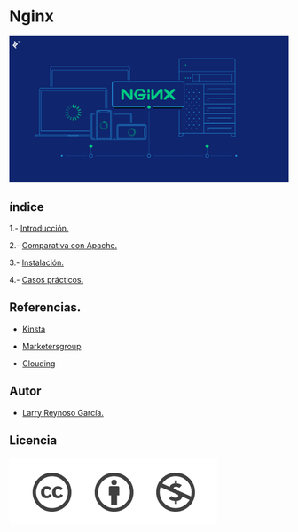 # Nginx

![image](/img/0506-simplified-nginx-load-balancing-with-loadcat-Waldek_Social-04f4a56af214421ebff72c67e9f02501.png)

## índice

1.- [Introducción.](/Contenidos/introduccion.md)

2.- [Comparativa con Apache.](/Contenidos/comparativa.md)

3.- [Instalación.](/Contenidos/instalacion.md)

4.- [Casos prácticos.](/Contenidos/casos.md)

## Referencias.

- [Kinsta](https://kinsta.com/es/base-de-conocimiento/que-es-nginx/)

- [Marketersgroup](https://marketersgroup.es/diferencias-entre-apache-y-nginx/)
- [Clouding](https://help.clouding.io/hc/es/articles/360019908839-C%C3%B3mo-configurar-un-servidor-de-balanceo-de-carga-Nginx-en-Ubuntu-20-04)

## Autor

- [Larry Reynoso García.](https://github.com/LarryWestbrook)

## Licencia

![image](/img/licencia.png)
